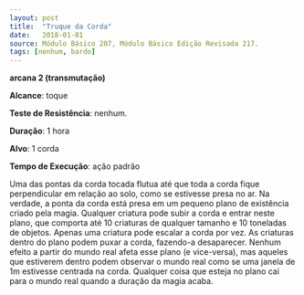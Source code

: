 ```yaml
---
layout: post
title:  "Truque da Corda"
date:   2018-01-01
source: Módulo Básico 207, Módulo Básico Edição Revisada 217.
tags: [nenhum, bardo]
---
```


**arcana 2 (transmutação)**

**Alcance**: toque

**Teste de Resistência**: nenhum.

**Duração**: 1 hora

**Alvo**: 1 corda

**Tempo de Execução**: ação padrão

Uma das pontas da corda tocada flutua até que toda a corda fique perpendicular em relação ao solo, como se estivesse presa no ar. Na verdade, a ponta da corda está presa em um pequeno plano de existência criado pela magia. Qualquer criatura pode subir a corda e entrar neste plano, que comporta até 10 criaturas de qualquer tamanho e 10 toneladas de objetos. Apenas uma criatura pode escalar a corda por vez.
As criaturas dentro do plano podem puxar a corda, fazendo-a desaparecer. Nenhum efeito a partir do mundo real afeta esse plano (e vice-versa), mas aqueles que estiverem dentro podem observar o mundo real como se uma janela de 1m estivesse centrada na corda.
Qualquer coisa que esteja no plano cai para o mundo real quando a duração da magia acaba.
